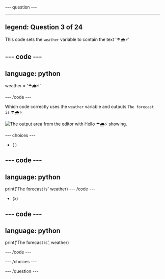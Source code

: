 --- question ---

---
legend: Question 3 of 24
---

This code sets the `weather` variable to contain the text '☂🌧⚡'

--- code ---
---
language: python
---

weather = '☂🌧⚡'

--- /code ---

Which code correctly uses the `weather` variable and outputs `The forecast is` ☂🌧⚡ 

![The output area from the editor with Hello ☂🌧⚡ showing.](images/quiz_3.png)

--- choices ---

- ( )

--- code ---
---
language: python
---
print('The forecast is' weather)
--- /code ---

- (x)

--- code ---
---
language: python
---

print('The forecast is', weather)

--- /code ---

--- /choices ---

--- /question ---

